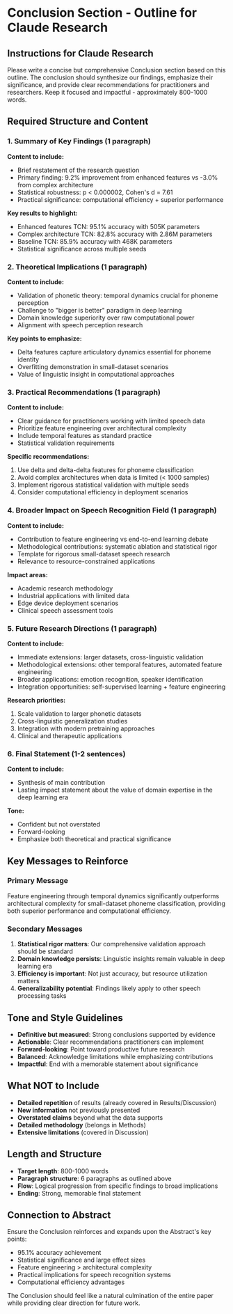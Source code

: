 # Conclusion Section - Outline for Claude Research

## Instructions for Claude Research

Please write a concise but comprehensive Conclusion section based on this outline. The conclusion should synthesize our findings, emphasize their significance, and provide clear recommendations for practitioners and researchers. Keep it focused and impactful - approximately 800-1000 words.

## Required Structure and Content

### 1. Summary of Key Findings (1 paragraph)
**Content to include:**
- Brief restatement of the research question
- Primary finding: 9.2% improvement from enhanced features vs -3.0% from complex architecture
- Statistical robustness: p < 0.000002, Cohen's d = 7.61
- Practical significance: computational efficiency + superior performance

**Key results to highlight:**
- Enhanced features TCN: 95.1% accuracy with 505K parameters
- Complex architecture TCN: 82.8% accuracy with 2.86M parameters  
- Baseline TCN: 85.9% accuracy with 468K parameters
- Statistical significance across multiple seeds

### 2. Theoretical Implications (1 paragraph)
**Content to include:**
- Validation of phonetic theory: temporal dynamics crucial for phoneme perception
- Challenge to "bigger is better" paradigm in deep learning
- Domain knowledge superiority over raw computational power
- Alignment with speech perception research

**Key points to emphasize:**
- Delta features capture articulatory dynamics essential for phoneme identity
- Overfitting demonstration in small-dataset scenarios
- Value of linguistic insight in computational approaches

### 3. Practical Recommendations (1 paragraph)
**Content to include:**
- Clear guidance for practitioners working with limited speech data
- Prioritize feature engineering over architectural complexity
- Include temporal features as standard practice
- Statistical validation requirements

**Specific recommendations:**
1. Use delta and delta-delta features for phoneme classification
2. Avoid complex architectures when data is limited (< 1000 samples)
3. Implement rigorous statistical validation with multiple seeds
4. Consider computational efficiency in deployment scenarios

### 4. Broader Impact on Speech Recognition Field (1 paragraph)
**Content to include:**
- Contribution to feature engineering vs end-to-end learning debate
- Methodological contributions: systematic ablation and statistical rigor
- Template for rigorous small-dataset speech research
- Relevance to resource-constrained applications

**Impact areas:**
- Academic research methodology
- Industrial applications with limited data
- Edge device deployment scenarios
- Clinical speech assessment tools

### 5. Future Research Directions (1 paragraph)
**Content to include:**
- Immediate extensions: larger datasets, cross-linguistic validation
- Methodological extensions: other temporal features, automated feature engineering
- Broader applications: emotion recognition, speaker identification
- Integration opportunities: self-supervised learning + feature engineering

**Research priorities:**
1. Scale validation to larger phonetic datasets
2. Cross-linguistic generalization studies  
3. Integration with modern pretraining approaches
4. Clinical and therapeutic applications

### 6. Final Statement (1-2 sentences)
**Content to include:**
- Synthesis of main contribution
- Lasting impact statement about the value of domain expertise in the deep learning era

**Tone:**
- Confident but not overstated
- Forward-looking
- Emphasize both theoretical and practical significance

## Key Messages to Reinforce

### Primary Message
Feature engineering through temporal dynamics significantly outperforms architectural complexity for small-dataset phoneme classification, providing both superior performance and computational efficiency.

### Secondary Messages
1. **Statistical rigor matters**: Our comprehensive validation approach should be standard
2. **Domain knowledge persists**: Linguistic insights remain valuable in deep learning era
3. **Efficiency is important**: Not just accuracy, but resource utilization matters
4. **Generalizability potential**: Findings likely apply to other speech processing tasks

## Tone and Style Guidelines
- **Definitive but measured**: Strong conclusions supported by evidence
- **Actionable**: Clear recommendations practitioners can implement
- **Forward-looking**: Point toward productive future research
- **Balanced**: Acknowledge limitations while emphasizing contributions
- **Impactful**: End with a memorable statement about significance

## What NOT to Include
- **Detailed repetition** of results (already covered in Results/Discussion)
- **New information** not previously presented
- **Overstated claims** beyond what the data supports
- **Detailed methodology** (belongs in Methods)
- **Extensive limitations** (covered in Discussion)

## Length and Structure
- **Target length**: 800-1000 words
- **Paragraph structure**: 6 paragraphs as outlined above
- **Flow**: Logical progression from specific findings to broad implications
- **Ending**: Strong, memorable final statement

## Connection to Abstract
Ensure the Conclusion reinforces and expands upon the Abstract's key points:
- 95.1% accuracy achievement
- Statistical significance and large effect sizes  
- Feature engineering > architectural complexity
- Practical implications for speech recognition systems
- Computational efficiency advantages

The Conclusion should feel like a natural culmination of the entire paper while providing clear direction for future work.